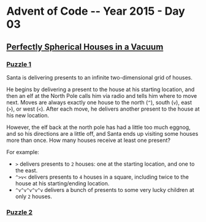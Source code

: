 # Advent of Code -- Year 2015 - Day 03

## [Perfectly Spherical Houses in a Vacuum](https://adventofcode.com/2015/day/3)

### [Puzzle 1](https://adventofcode.com/2015/day/3#part1)

Santa is delivering presents to an infinite two-dimensional grid of houses.

He begins by delivering a present to the house at his starting location, and
then an elf at the North Pole calls him via radio and tells him where to move
next. Moves are always exactly one house to the north (`^`), south (`v`), east
(`>`), or west (`<`). After each move, he delivers another present to the house
at his new location.

However, the elf back at the north pole has had a little too much eggnog, and so
his directions are a little off, and Santa ends up visiting some houses more
than once. How many houses receive at least one present?

For example:

- `>` delivers presents to `2` houses: one at the starting location, and one to
  the east.
- `^>v<` delivers presents to `4` houses in a square, including twice to the
  house at his starting/ending location.
- `^v^v^v^v^v` delivers a bunch of presents to some very lucky children at only
  `2` houses.

### [Puzzle 2](https://adventofcode.com/2015/day/3#part2)
